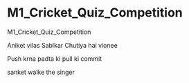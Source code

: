 # M1_Cricket_Quiz_Competition
M1_Cricket_Quiz_Competition

Aniket vilas Sablkar Chutiya hai vionee

Push krna padta ki pull ki commit

sanket walke the singer
